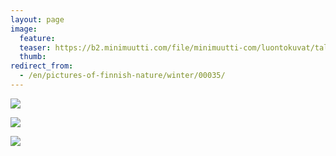 ```yaml
---
layout: page
image:
  feature:
  teaser: https://b2.minimuutti.com/file/minimuutti-com/luontokuvat/talvi/DS40827-245px.jpg
  thumb:
redirect_from:
  - /en/pictures-of-finnish-nature/winter/00035/
---
```


![](https://b2.minimuutti.com/file/minimuutti-com/luontokuvat/talvi/DS40822-800px.jpg)

![](https://b2.minimuutti.com/file/minimuutti-com/luontokuvat/talvi/DS40825-800px.jpg)

![](https://b2.minimuutti.com/file/minimuutti-com/luontokuvat/talvi/DS40827-800px.jpg)
